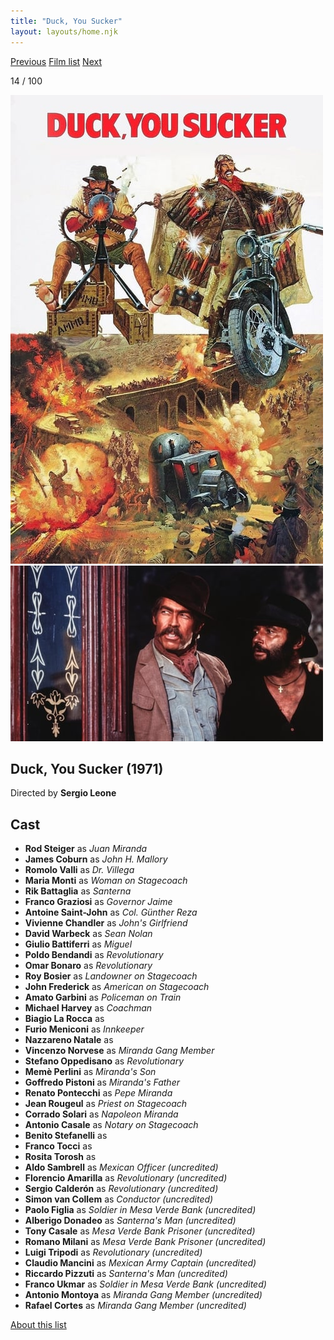 ```yaml
---
title: "Duck, You Sucker"
layout: layouts/home.njk
---
```


<nav class="films">
  <a class="prev" href="../butch-cassidy-and-the-sundance-kid">Previous</a>
  <a href="../">Film list</a>
  <a class="next" href="../the-sting">Next</a>
</nav>

<p>14 / 100</p>

<article class="film">
  <img class="poster" src="../films/posters/duck-you-sucker.jpg" alt="">
  <img class="backdrop" src="../films/backdrops/duck-you-sucker.jpg" alt="">

  <h1>Duck, You Sucker (1971)</h1>

  <p class="director">
    Directed by <strong>Sergio Leone</strong>
  </p>


  <h2>
    Cast
  </h2>
  <ul>
    <li><strong>Rod Steiger</strong> as <em>Juan Miranda</em></li>
<li><strong>James Coburn</strong> as <em>John H. Mallory</em></li>
<li><strong>Romolo Valli</strong> as <em>Dr. Villega</em></li>
<li><strong>Maria Monti</strong> as <em>Woman on Stagecoach</em></li>
<li><strong>Rik Battaglia</strong> as <em>Santerna</em></li>
<li><strong>Franco Graziosi</strong> as <em>Governor Jaime</em></li>
<li><strong>Antoine Saint-John</strong> as <em>Col. Günther Reza</em></li>
<li><strong>Vivienne Chandler</strong> as <em>John's Girlfriend</em></li>
<li><strong>David Warbeck</strong> as <em>Sean Nolan</em></li>
<li><strong>Giulio Battiferri</strong> as <em>Miguel</em></li>
<li><strong>Poldo Bendandi</strong> as <em>Revolutionary</em></li>
<li><strong>Omar Bonaro</strong> as <em>Revolutionary</em></li>
<li><strong>Roy Bosier</strong> as <em>Landowner on Stagecoach</em></li>
<li><strong>John Frederick</strong> as <em>American on Stagecoach</em></li>
<li><strong>Amato Garbini</strong> as <em>Policeman on Train</em></li>
<li><strong>Michael Harvey</strong> as <em>Coachman</em></li>
<li><strong>Biagio La Rocca</strong> as <em></em></li>
<li><strong>Furio Meniconi</strong> as <em>Innkeeper</em></li>
<li><strong>Nazzareno Natale</strong> as <em></em></li>
<li><strong>Vincenzo Norvese</strong> as <em>Miranda Gang Member</em></li>
<li><strong>Stefano Oppedisano</strong> as <em>Revolutionary</em></li>
<li><strong>Memè Perlini</strong> as <em>Miranda's Son</em></li>
<li><strong>Goffredo Pistoni</strong> as <em>Miranda's Father</em></li>
<li><strong>Renato Pontecchi</strong> as <em>Pepe Miranda</em></li>
<li><strong>Jean Rougeul</strong> as <em>Priest on Stagecoach</em></li>
<li><strong>Corrado Solari</strong> as <em>Napoleon Miranda</em></li>
<li><strong>Antonio Casale</strong> as <em>Notary on Stagecoach</em></li>
<li><strong>Benito Stefanelli</strong> as <em></em></li>
<li><strong>Franco Tocci</strong> as <em></em></li>
<li><strong>Rosita Torosh</strong> as <em></em></li>
<li><strong>Aldo Sambrell</strong> as <em>Mexican Officer (uncredited)</em></li>
<li><strong>Florencio Amarilla</strong> as <em>Revolutionary (uncredited)</em></li>
<li><strong>Sergio Calderón</strong> as <em>Revolutionary (uncredited)</em></li>
<li><strong>Simon van Collem</strong> as <em>Conductor (uncredited)</em></li>
<li><strong>Paolo Figlia</strong> as <em>Soldier in Mesa Verde Bank (uncredited)</em></li>
<li><strong>Alberigo Donadeo</strong> as <em>Santerna's Man (uncredited)</em></li>
<li><strong>Tony Casale</strong> as <em>Mesa Verde Bank Prisoner (uncredited)</em></li>
<li><strong>Romano Milani</strong> as <em>Mesa Verde Bank Prisoner (uncredited)</em></li>
<li><strong>Luigi Tripodi</strong> as <em>Revolutionary (uncredited)</em></li>
<li><strong>Claudio Mancini</strong> as <em>Mexican Army Captain (uncredited)</em></li>
<li><strong>Riccardo Pizzuti</strong> as <em>Santerna's Man (uncredited)</em></li>
<li><strong>Franco Ukmar</strong> as <em>Soldier in Mesa Verde Bank (uncredited)</em></li>
<li><strong>Antonio Montoya</strong> as <em>Miranda Gang Member (uncredited)</em></li>
<li><strong>Rafael Cortes</strong> as <em>Miranda Gang Member (uncredited)</em></li>
  </ul>
</article>
<footer>
  <a href="../about">About this list</a>
</footer>
